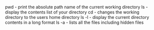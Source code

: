 pwd - print the absolute path name of the current working directory
ls - display the contents list of your directory
cd - changes the working directory to the users home directory
ls -l - display the current directory contents in a long format
ls -a - lists all the files including hidden files
